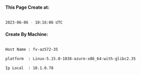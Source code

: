 
   
#### This Page Create at:

```bash

2023-06-06 - 10:16:06 UTC

```

#### Create By Machine:

```bash

Host Name : fv-az572-35

platform  : Linux-5.15.0-1038-azure-x86_64-with-glibc2.35

Ip Local  : 10.1.0.78

```

